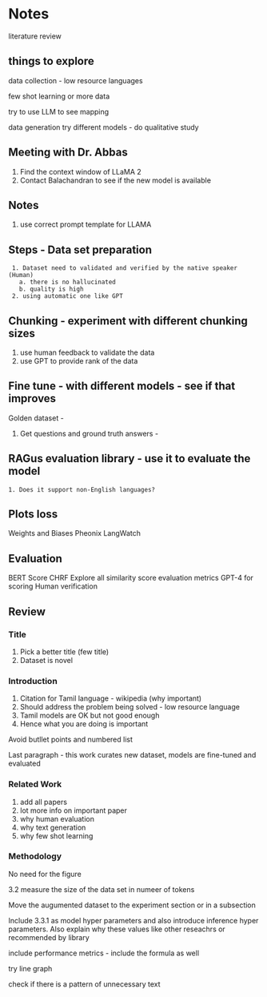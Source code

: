 
# Notes

literature review

## things to explore

data collection - low resource languages

few shot learning or more data

try to use LLM to see mapping

data generation try different models - do qualitative study


## Meeting with Dr. Abbas

1. Find the context window of LLaMA 2
2. Contact Balachandran to see if the new model is available


## Notes

1. use correct prompt template for LLAMA

## Steps - Data set preparation
     1. Dataset need to validated and verified by the native speaker (Human)
       a. there is no hallucinated
       b. quality is high
     2. using automatic one like GPT

## Chunking - experiment with different chunking sizes

1. use human feedback to validate the data
2. use GPT to provide rank of the data


## Fine tune - with different models - see if that improves

Golden dataset - 

1. Get questions and ground truth answers - 

## RAGus evaluation library - use it to evaluate the model
    1. Does it support non-English languages?  



## Plots loss

Weights and Biases
Pheonix
LangWatch

## Evaluation

BERT Score
CHRF
Explore all similarity score evaluation metrics
GPT-4 for scoring
Human verification


## Review

### Title

1. Pick a better title (few title)
2. Dataset is novel

### Introduction

1. Citation for Tamil language - wikipedia (why important)
2. Should address the problem being solved - low resource language
3. Tamil models are OK but not good enough
4. Hence what you are doing is important

Avoid butllet points and numbered list

Last paragraph - this work curates new dataset, models are fine-tuned and evaluated

### Related Work

1. add all papers
2. lot more info on important paper
3. why human evaluation
4. why text generation
5. why few shot learning

### Methodology

No need for the figure

3.2 measure the size of the data set in numeer of tokens

Move the augumented dataset to the experiment section or in a subsection

Include 3.3.1 as model hyper parameters and also introduce inference hyper parameters. Also explain why these values like other reseachrs or recommended by library

include performance metrics - include the formula as well

try line graph

check if there is a pattern of unnecessary text


